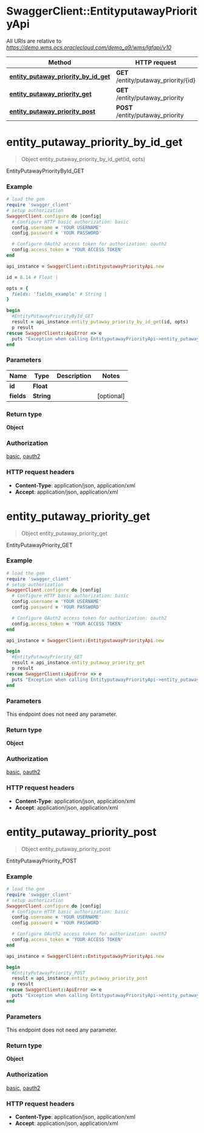 # SwaggerClient::EntityputawayPriorityApi

All URIs are relative to *https://demo.wms.ocs.oraclecloud.com/demo_a9/wms/lgfapi/v10*

Method | HTTP request | Description
------------- | ------------- | -------------
[**entity_putaway_priority_by_id_get**](EntityputawayPriorityApi.md#entity_putaway_priority_by_id_get) | **GET** /entity/putaway_priority/{id} | EntityPutawayPriorityById_GET
[**entity_putaway_priority_get**](EntityputawayPriorityApi.md#entity_putaway_priority_get) | **GET** /entity/putaway_priority | EntityPutawayPriority_GET
[**entity_putaway_priority_post**](EntityputawayPriorityApi.md#entity_putaway_priority_post) | **POST** /entity/putaway_priority | EntityPutawayPriority_POST


# **entity_putaway_priority_by_id_get**
> Object entity_putaway_priority_by_id_get(id, opts)

EntityPutawayPriorityById_GET



### Example
```ruby
# load the gem
require 'swagger_client'
# setup authorization
SwaggerClient.configure do |config|
  # Configure HTTP basic authorization: basic
  config.username = 'YOUR USERNAME'
  config.password = 'YOUR PASSWORD'

  # Configure OAuth2 access token for authorization: oauth2
  config.access_token = 'YOUR ACCESS TOKEN'
end

api_instance = SwaggerClient::EntityputawayPriorityApi.new

id = 8.14 # Float | 

opts = { 
  fields: 'fields_example' # String | 
}

begin
  #EntityPutawayPriorityById_GET
  result = api_instance.entity_putaway_priority_by_id_get(id, opts)
  p result
rescue SwaggerClient::ApiError => e
  puts "Exception when calling EntityputawayPriorityApi->entity_putaway_priority_by_id_get: #{e}"
end
```

### Parameters

Name | Type | Description  | Notes
------------- | ------------- | ------------- | -------------
 **id** | **Float**|  | 
 **fields** | **String**|  | [optional] 

### Return type

**Object**

### Authorization

[basic](../README.md#basic), [oauth2](../README.md#oauth2)

### HTTP request headers

 - **Content-Type**: application/json, application/xml
 - **Accept**: application/json, application/xml



# **entity_putaway_priority_get**
> Object entity_putaway_priority_get

EntityPutawayPriority_GET



### Example
```ruby
# load the gem
require 'swagger_client'
# setup authorization
SwaggerClient.configure do |config|
  # Configure HTTP basic authorization: basic
  config.username = 'YOUR USERNAME'
  config.password = 'YOUR PASSWORD'

  # Configure OAuth2 access token for authorization: oauth2
  config.access_token = 'YOUR ACCESS TOKEN'
end

api_instance = SwaggerClient::EntityputawayPriorityApi.new

begin
  #EntityPutawayPriority_GET
  result = api_instance.entity_putaway_priority_get
  p result
rescue SwaggerClient::ApiError => e
  puts "Exception when calling EntityputawayPriorityApi->entity_putaway_priority_get: #{e}"
end
```

### Parameters
This endpoint does not need any parameter.

### Return type

**Object**

### Authorization

[basic](../README.md#basic), [oauth2](../README.md#oauth2)

### HTTP request headers

 - **Content-Type**: application/json, application/xml
 - **Accept**: application/json, application/xml



# **entity_putaway_priority_post**
> Object entity_putaway_priority_post

EntityPutawayPriority_POST



### Example
```ruby
# load the gem
require 'swagger_client'
# setup authorization
SwaggerClient.configure do |config|
  # Configure HTTP basic authorization: basic
  config.username = 'YOUR USERNAME'
  config.password = 'YOUR PASSWORD'

  # Configure OAuth2 access token for authorization: oauth2
  config.access_token = 'YOUR ACCESS TOKEN'
end

api_instance = SwaggerClient::EntityputawayPriorityApi.new

begin
  #EntityPutawayPriority_POST
  result = api_instance.entity_putaway_priority_post
  p result
rescue SwaggerClient::ApiError => e
  puts "Exception when calling EntityputawayPriorityApi->entity_putaway_priority_post: #{e}"
end
```

### Parameters
This endpoint does not need any parameter.

### Return type

**Object**

### Authorization

[basic](../README.md#basic), [oauth2](../README.md#oauth2)

### HTTP request headers

 - **Content-Type**: application/json, application/xml
 - **Accept**: application/json, application/xml



